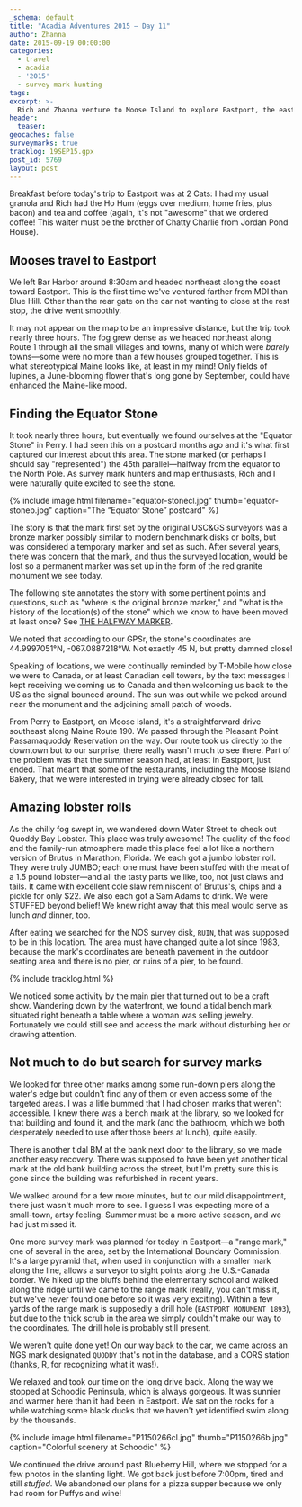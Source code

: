 ```yaml
---
_schema: default
title: "Acadia Adventures 2015 – Day 11"
author: Zhanna
date: 2015-09-19 00:00:00
categories:
  - travel
  - acadia
  - '2015'
  - survey mark hunting
tags:
excerpt: >-
  Rich and Zhanna venture to Moose Island to explore Eastport, the easternmost city in the US!
header:
  teaser:
geocaches: false
surveymarks: true
tracklog: 19SEP15.gpx
post_id: 5769
layout: post                  
---
```


Breakfast before today's trip to Eastport was at 2 Cats: I had my usual granola and Rich had the Ho Hum (eggs over medium, home fries, plus bacon) and tea and coffee (again, it's not "awesome" that we ordered coffee! This waiter must be the brother of Chatty Charlie from Jordan Pond House).

## Mooses travel to Eastport

We left Bar Harbor around 8:30am and headed northeast along the coast toward Eastport. This is the first time we've ventured farther from MDI than Blue Hill. Other than the rear gate on the car not wanting to close at the rest stop, the drive went smoothly. 

It may not appear on the map to be an impressive distance, but the trip took nearly three hours. The fog grew dense as we headed northeast along Route 1 through all the small villages and towns, many of which were <i>barely</i> towns—some were no more than a few houses grouped together. This is what stereotypical Maine looks like, at least in my mind! Only fields of lupines, a June-blooming flower that's long gone by September, could have enhanced the Maine-like mood.

## Finding the Equator Stone

It took nearly three hours, but eventually we found ourselves at the "Equator Stone" in Perry. I had seen this on a postcard  months ago and it's what first captured our interest about this area. The stone marked (or perhaps I should say "represented") the 45th parallel—halfway from the equator to the North Pole. As survey mark hunters and map enthusiasts, Rich and I were naturally quite excited to see the stone. 

{% include image.html filename="equator-stonecl.jpg" thumb="equator-stoneb.jpg" caption="The “Equator Stone” postcard" %}

The story is that the mark first set by the original USC&GS surveyors was a bronze marker possibly similar to modern benchmark disks or bolts, but was considered a temporary marker and set as such. After several years, there was concern that the mark, and thus the surveyed location, would be lost so a permanent marker was set up in the form of the red granite monument we see today. 

The following site annotates the story with some pertinent points and questions, such as "where is the original bronze marker,"  and "what is the history of the location(s) of the stone" which we know to have been moved at least once? See [THE HALFWAY MARKER](http://www.calaisalumni.org/History/halfway.htm).

We noted that according to our GPSr, the stone's coordinates are 44.9997051°N, -067.0887218°W. Not exactly 45 N, but pretty damned close! 

Speaking of locations, we were continually reminded by T-Mobile how close we were to Canada, or at least Canadian cell towers, by the text messages I kept receiving welcoming us to Canada and then welcoming us back to the US as the signal bounced around. The sun was out while we poked around near the monument and the adjoining small patch of woods. 

From Perry to Eastport, on Moose Island, it's a straightforward drive southeast along Maine Route 190. We passed through the Pleasant Point Passamaquoddy Reservation on the way. Our route took us directly to the downtown but to our surprise, there really wasn't much to see there. Part of the problem was that the summer season had, at least in Eastport, just ended.  That meant that some of the restaurants, including the Moose Island Bakery, that we were interested in trying were already closed for fall.

## Amazing lobster rolls

As the chilly fog swept in, we wandered down Water Street to check out Quoddy Bay Lobster. This place was truly awesome! The quality of the food and the family-run atmosphere made this place feel a lot like a northern version of Brutus in Marathon, Florida. We each got a jumbo lobster roll. They were truly JUMBO; each one must have been stuffed with the meat of a 1.5 pound lobster—and all the tasty parts we like, too, not just claws and tails. It came with excellent cole slaw reminiscent of Brutus's, chips and a pickle for only $22. We also each got a Sam Adams to drink. We were STUFFED beyond belief! We knew right away that this meal would serve as lunch _and_ dinner, too. 

After eating we searched for the NOS survey disk, `RUIN`, that was supposed to be in this location. The area must have changed quite a lot since 1983, because the mark's coordinates are beneath pavement in the outdoor seating area and there is no pier, or ruins of a pier, to be found. 

{% include tracklog.html %}

We noticed some activity by the main pier that turned out to be a craft show. Wandering down by the waterfront, we found a tidal bench mark situated right beneath a table where a woman was selling jewelry. Fortunately we could still see and access the mark without disturbing her or drawing attention. 

## Not much to do but search for survey marks

We looked for three other marks among some run-down piers along the water's edge but couldn't find any of them or even access some of the targeted areas. I was a litle bummed that I had chosen marks that weren't accessible. I knew there was a bench mark at the library, so we looked for that building and found it, and the mark (and the bathroom, which we both desperately needed to use after those beers at lunch), quite easily. 

There is another tidal BM at the bank next door to the library, so we made another easy recovery. There was supposed to have been yet another tidal mark at the old bank building across the street, but I'm pretty sure this is gone since the building was refurbished in recent years.

We walked around for a few more minutes, but to our mild disappointment, there just wasn't much more to see. I guess I was expecting more of a small-town, artsy feeling. Summer must be a more active season, and we had just missed it.

One more survey mark was planned for today in Eastport—a "range mark," one of several in the area, set by the International Boundary Commission. It's a large pyramid that, when used in conjunction with a smaller mark along the line, allows a surveyor to sight points along the U.S.-Canada border. We hiked up the bluffs behind the elementary school and walked along the ridge until we came to the range mark (really, you can't miss it, but we've never found one before so it was very exciting). Within a few yards of the range mark is supposedly a drill hole (`EASTPORT MONUMENT 1893`), but due to the thick scrub in the area we simply couldn't make our way to the coordinates. The drill hole is probably still present. 

We weren't quite done yet! On our way back to the car, we came across an NGS mark designated `QUODDY` that's not in the database, and a CORS station (thanks, R, for recognizing what it was!). 

We relaxed and took our time on the long drive back. Along the way we stopped at Schoodic Peninsula, which is always gorgeous. It was sunnier and warmer here than it had been in Eastport. We sat on the rocks for a while watching some black ducks that we haven't yet identified swim along by the thousands. 

{% include image.html filename="P1150266cl.jpg" thumb="P1150266b.jpg" caption="Colorful scenery at Schoodic" %}

We continued the drive around past Blueberry Hill, where we stopped for a few photos in the slanting light. We got back just before 7:00pm, tired and still _stuffed_. We abandoned our plans for a pizza supper because we only had room for Puffys and wine!
 
 